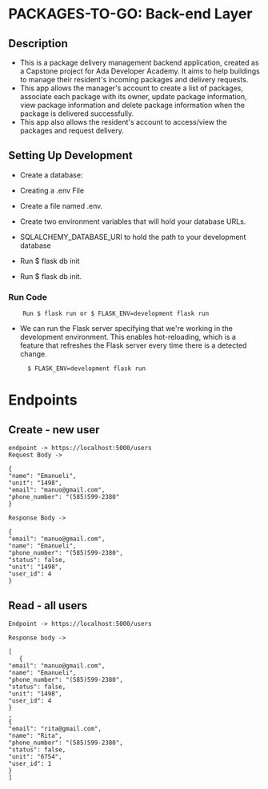 # PACKAGES-TO-GO: Back-end Layer 


## Description

- This  is a package delivery management backend application,  created as a Capstone project for Ada Developer Academy.  It aims to help buildings to manage their  resident's incoming packages and delivery requests.
- This app allows  the manager's account to create a list of packages, associate each package with its owner, update package information, view package information and delete package information when the package is  delivered successfully.
- This app also allows the resident's account to access/view  the packages and request delivery.


## Setting Up Development

- Create a database:
- Creating a .env File
- Create a file named .env.
- Create two environment variables that will hold your database URLs.

- SQLALCHEMY_DATABASE_URI to hold the path to your development database

- Run $ flask db init
- Run $ flask db init.

### Run Code
        Run $ flask run or $ FLASK_ENV=development flask run

- We can run the Flask server specifying that we're working in the development environment. This enables hot-reloading, which is a feature that refreshes the Flask server every time there is a detected change.

        $ FLASK_ENV=development flask run



# Endpoints

## Create - new user 

    endpoint -> https://localhost:5000/users
    Request Body -> 
    
    {
    "name": "Emanueli",
    "unit": "1498",
    "email": "manuo@gmail.com",
    "phone_number": "(585)599-2380"
    }
    
    Response Body ->

    {
    "email": "manuo@gmail.com",
    "name": "Emanueli",
    "phone_number": "(585)599-2380",
    "status": false,
    "unit": "1498",
    "user_id": 4
    }

## Read - all users 
    Endpoint -> https://localhost:5000/users

    Response body ->

    [
       {
    "email": "manuo@gmail.com",
    "name": "Emanueli",
    "phone_number": "(585)599-2380",
    "status": false,
    "unit": "1498",
    "user_id": 4
    }
    ,
    {
    "email": "rita@gmail.com",
    "name": "Rita",
    "phone_number": "(585)599-2380",
    "status": false,
    "unit": "6754",
    "user_id": 1
    } 
    ]